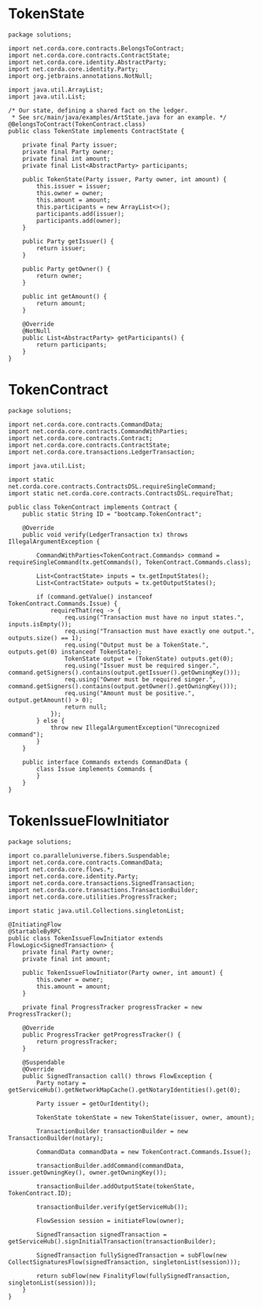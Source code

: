 # TokenState

    package solutions;
    
    import net.corda.core.contracts.BelongsToContract;
    import net.corda.core.contracts.ContractState;
    import net.corda.core.identity.AbstractParty;
    import net.corda.core.identity.Party;
    import org.jetbrains.annotations.NotNull;
    
    import java.util.ArrayList;
    import java.util.List;
    
    /* Our state, defining a shared fact on the ledger.
     * See src/main/java/examples/ArtState.java for an example. */
    @BelongsToContract(TokenContract.class)
    public class TokenState implements ContractState {
    
        private final Party issuer;
        private final Party owner;
        private final int amount;
        private final List<AbstractParty> participants;
    
        public TokenState(Party issuer, Party owner, int amount) {
            this.issuer = issuer;
            this.owner = owner;
            this.amount = amount;
            this.participants = new ArrayList<>();
            participants.add(issuer);
            participants.add(owner);
        }
    
        public Party getIssuer() {
            return issuer;
        }
    
        public Party getOwner() {
            return owner;
        }
    
        public int getAmount() {
            return amount;
        }
    
        @Override
        @NotNull
        public List<AbstractParty> getParticipants() {
            return participants;
        }
    }

# TokenContract

    package solutions;
    
    import net.corda.core.contracts.CommandData;
    import net.corda.core.contracts.CommandWithParties;
    import net.corda.core.contracts.Contract;
    import net.corda.core.contracts.ContractState;
    import net.corda.core.transactions.LedgerTransaction;
    
    import java.util.List;
    
    import static net.corda.core.contracts.ContractsDSL.requireSingleCommand;
    import static net.corda.core.contracts.ContractsDSL.requireThat;
    
    public class TokenContract implements Contract {
        public static String ID = "bootcamp.TokenContract";
    
        @Override
        public void verify(LedgerTransaction tx) throws IllegalArgumentException {
    
            CommandWithParties<TokenContract.Commands> command = requireSingleCommand(tx.getCommands(), TokenContract.Commands.class);
    
            List<ContractState> inputs = tx.getInputStates();
            List<ContractState> outputs = tx.getOutputStates();
    
            if (command.getValue() instanceof TokenContract.Commands.Issue) {
                requireThat(req -> {
                    req.using("Transaction must have no input states.", inputs.isEmpty());
                    req.using("Transaction must have exactly one output.", outputs.size() == 1);
                    req.using("Output must be a TokenState.", outputs.get(0) instanceof TokenState);
                    TokenState output = (TokenState) outputs.get(0);
                    req.using("Issuer must be required singer.", command.getSigners().contains(output.getIssuer().getOwningKey()));
                    req.using("Owner must be required singer.", command.getSigners().contains(output.getOwner().getOwningKey()));
                    req.using("Amount must be positive.", output.getAmount() > 0);
                    return null;
                });
            } else {
                throw new IllegalArgumentException("Unrecognized command");
            }
        }
    
        public interface Commands extends CommandData {
            class Issue implements Commands {
            }
        }
    }

# TokenIssueFlowInitiator

    package solutions;
    
    import co.paralleluniverse.fibers.Suspendable;
    import net.corda.core.contracts.CommandData;
    import net.corda.core.flows.*;
    import net.corda.core.identity.Party;
    import net.corda.core.transactions.SignedTransaction;
    import net.corda.core.transactions.TransactionBuilder;
    import net.corda.core.utilities.ProgressTracker;
    
    import static java.util.Collections.singletonList;
    
    @InitiatingFlow
    @StartableByRPC
    public class TokenIssueFlowInitiator extends FlowLogic<SignedTransaction> {
        private final Party owner;
        private final int amount;
    
        public TokenIssueFlowInitiator(Party owner, int amount) {
            this.owner = owner;
            this.amount = amount;
        }
    
        private final ProgressTracker progressTracker = new ProgressTracker();
    
        @Override
        public ProgressTracker getProgressTracker() {
            return progressTracker;
        }
    
        @Suspendable
        @Override
        public SignedTransaction call() throws FlowException {
            Party notary = getServiceHub().getNetworkMapCache().getNotaryIdentities().get(0);
    
            Party issuer = getOurIdentity();
    
            TokenState tokenState = new TokenState(issuer, owner, amount);
    
            TransactionBuilder transactionBuilder = new TransactionBuilder(notary);
    
            CommandData commandData = new TokenContract.Commands.Issue();
    
            transactionBuilder.addCommand(commandData, issuer.getOwningKey(), owner.getOwningKey());
    
            transactionBuilder.addOutputState(tokenState, TokenContract.ID);
    
            transactionBuilder.verify(getServiceHub());
    
            FlowSession session = initiateFlow(owner);
    
            SignedTransaction signedTransaction = getServiceHub().signInitialTransaction(transactionBuilder);
    
            SignedTransaction fullySignedTransaction = subFlow(new CollectSignaturesFlow(signedTransaction, singletonList(session)));
    
            return subFlow(new FinalityFlow(fullySignedTransaction, singletonList(session)));
        }
    }